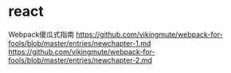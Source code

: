 # react
Webpack傻瓜式指南
https://github.com/vikingmute/webpack-for-fools/blob/master/entries/newchapter-1.md
https://github.com/vikingmute/webpack-for-fools/blob/master/entries/newchapter-2.md
